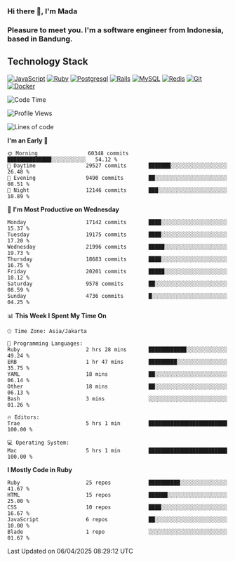 ### Hi there 👋, I'm Mada
### Pleasure to meet you. I'm a software engineer from Indonesia, based in Bandung.

## Technology Stack

[![JavaScript](https://img.shields.io/badge/-JavaScript-%23F7DF1C?style=flat-square&logo=javascript&logoColor=000000&labelColor=%23F7DF1C&color=%23FFCE5A)](https://www.javascript.com/)
[![Ruby](https://img.shields.io/badge/Ruby-CC342D?style=flat-square&logo=ruby&logoColor=white)](https://www.ruby-lang.org/en/)
[![Postgresql](https://img.shields.io/badge/PostgreSQL-316192?style=flat-square&logo=postgresql&logoColor=ffffff)](https://www.postgresql.org/)
[![Rails](https://img.shields.io/badge/Ruby_on_Rails-CC0000?style=flat-square&logo=ruby-on-rails&logoColor=white)](https://rubyonrails.org/)
[![MySQL](https://img.shields.io/badge/-MySQL-4479A1?style=flat-square&logo=MySQL&logoColor=ffffff)](https://www.mysql.com/)
[![Redis](https://img.shields.io/badge/-Redis-DC382D?style=flat-square&logo=Redis&logoColor=ffffff)](https://redis.io/)
[![Git](https://img.shields.io/badge/-Git-%23F05032?style=flat-square&logo=git&logoColor=%23ffffff)](https://git-scm.com/)
[![Docker](https://img.shields.io/badge/-Docker-2496ED?style=flat-square&logo=docker&logoColor=ffffff)](https://www.docker.com/)
<!--
**madaarya/madaarya** is a ✨ _special_ ✨ repository because its `README.md` (this file) appears on your GitHub profile.

Here are some ideas to get you started:

- 🔭 I’m currently working on ...
- 🌱 I’m currently learning ...
- 👯 I’m looking to collaborate on ...
- 🤔 I’m looking for help with ...
- 💬 Ask me about ...
- 📫 How to reach me: ...
- 😄 Pronouns: ...
- ⚡ Fun fact: ...
-->
<!--START_SECTION:waka-->
![Code Time](http://img.shields.io/badge/Code%20Time-7%2C181%20hrs%209%20mins-blue)

![Profile Views](http://img.shields.io/badge/Profile%20Views-0-blue)

![Lines of code](https://img.shields.io/badge/From%20Hello%20World%20I%27ve%20Written-49.9%20million%20lines%20of%20code-blue)

**I'm an Early 🐤** 

```text
🌞 Morning                60348 commits       ██████████████░░░░░░░░░░░   54.12 % 
🌆 Daytime                29527 commits       ███████░░░░░░░░░░░░░░░░░░   26.48 % 
🌃 Evening                9490 commits        ██░░░░░░░░░░░░░░░░░░░░░░░   08.51 % 
🌙 Night                  12146 commits       ███░░░░░░░░░░░░░░░░░░░░░░   10.89 % 
```
📅 **I'm Most Productive on Wednesday** 

```text
Monday                   17142 commits       ████░░░░░░░░░░░░░░░░░░░░░   15.37 % 
Tuesday                  19175 commits       ████░░░░░░░░░░░░░░░░░░░░░   17.20 % 
Wednesday                21996 commits       █████░░░░░░░░░░░░░░░░░░░░   19.73 % 
Thursday                 18683 commits       ████░░░░░░░░░░░░░░░░░░░░░   16.75 % 
Friday                   20201 commits       █████░░░░░░░░░░░░░░░░░░░░   18.12 % 
Saturday                 9578 commits        ██░░░░░░░░░░░░░░░░░░░░░░░   08.59 % 
Sunday                   4736 commits        █░░░░░░░░░░░░░░░░░░░░░░░░   04.25 % 
```


📊 **This Week I Spent My Time On** 

```text
🕑︎ Time Zone: Asia/Jakarta

💬 Programming Languages: 
Ruby                     2 hrs 28 mins       ████████████░░░░░░░░░░░░░   49.24 % 
ERB                      1 hr 47 mins        █████████░░░░░░░░░░░░░░░░   35.75 % 
YAML                     18 mins             ██░░░░░░░░░░░░░░░░░░░░░░░   06.14 % 
Other                    18 mins             ██░░░░░░░░░░░░░░░░░░░░░░░   06.13 % 
Bash                     3 mins              ░░░░░░░░░░░░░░░░░░░░░░░░░   01.26 % 

🔥 Editors: 
Trae                     5 hrs 1 min         █████████████████████████   100.00 % 

💻 Operating System: 
Mac                      5 hrs 1 min         █████████████████████████   100.00 % 
```

**I Mostly Code in Ruby** 

```text
Ruby                     25 repos            ██████████░░░░░░░░░░░░░░░   41.67 % 
HTML                     15 repos            ██████░░░░░░░░░░░░░░░░░░░   25.00 % 
CSS                      10 repos            ████░░░░░░░░░░░░░░░░░░░░░   16.67 % 
JavaScript               6 repos             ██░░░░░░░░░░░░░░░░░░░░░░░   10.00 % 
Blade                    1 repo              ░░░░░░░░░░░░░░░░░░░░░░░░░   01.67 % 
```




 Last Updated on 06/04/2025 08:29:12 UTC
<!--END_SECTION:waka-->
